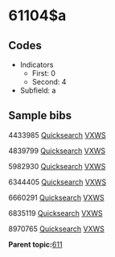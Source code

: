 # 61104$a

## Codes

-   Indicators
    -   First: 0
    -   Second: 4
-   Subfield: a

## Sample bibs

4433985 [Quicksearch](https://search.library.yale.edu/catalog/4433985) [VXWS](http://prodorbis.library.yale.edu:7014/vxws/GetHoldingsService?bibId=4433985)

4839799 [Quicksearch](https://search.library.yale.edu/catalog/4839799) [VXWS](http://prodorbis.library.yale.edu:7014/vxws/GetHoldingsService?bibId=4839799)

5982930 [Quicksearch](https://search.library.yale.edu/catalog/5982930) [VXWS](http://prodorbis.library.yale.edu:7014/vxws/GetHoldingsService?bibId=5982930)

6344405 [Quicksearch](https://search.library.yale.edu/catalog/6344405) [VXWS](http://prodorbis.library.yale.edu:7014/vxws/GetHoldingsService?bibId=6344405)

6660291 [Quicksearch](https://search.library.yale.edu/catalog/6660291) [VXWS](http://prodorbis.library.yale.edu:7014/vxws/GetHoldingsService?bibId=6660291)

6835119 [Quicksearch](https://search.library.yale.edu/catalog/6835119) [VXWS](http://prodorbis.library.yale.edu:7014/vxws/GetHoldingsService?bibId=6835119)

8970765 [Quicksearch](https://search.library.yale.edu/catalog/8970765) [VXWS](http://prodorbis.library.yale.edu:7014/vxws/GetHoldingsService?bibId=8970765)

**Parent topic:**[611](../../tags/611/611.md)

